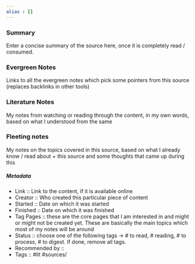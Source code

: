 ```yaml
---
alias : []
---
```


### Summary
Enter a concise summary of the source here, once it is completely read / consumed.

### Evergreen Notes
Links to all the evergreen notes which pick some pointers from this source (replaces backlinks in other tools)

### Literature Notes
My notes from watching or reading through the content, in my own words, based on what I understood from the same

### Fleeting notes
My notes on the topics covered in this source, based on what I already know / read about + this source and some thoughts that came up during this


##### Metadata
* Link :: Link to the content, if it is available online
* Creator :: Who created this particular piece of content
* Started :: Date on which it was started
* Finished :: Date on which it was finished
* Tag Pages :: these are the core pages that I am interested in and might or might not be created yet. These are basically the main topics which most of my notes will be around
* Status :: choose one of the following tags -> # to read, # reading, # to process, # to digest. If done, remove all tags.
* Recommended by ::
* Tags :: #lit #sources/
